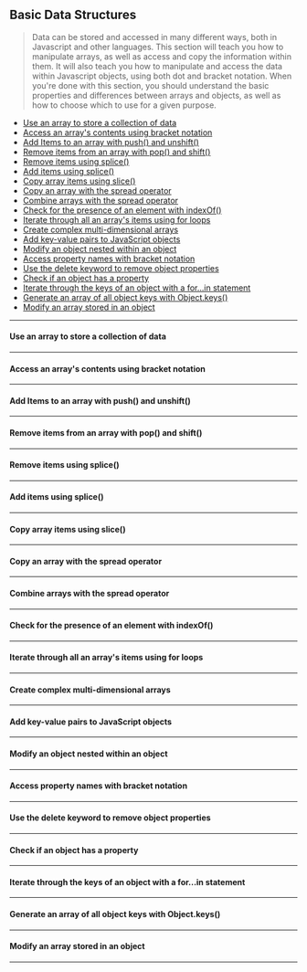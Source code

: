 ## Basic Data Structures

> Data can be stored and accessed in many different ways, both in Javascript and other languages. This section will teach you how to manipulate arrays, as well as access and copy the information within them. It will also teach you how to manipulate and access the data within Javascript objects, using both dot and bracket notation. When you're done with this section, you should understand the basic properties and differences between arrays and objects, as well as how to choose which to use for a given purpose.

- [Use an array to store a collection of data][1]
- [Access an array's contents using bracket notation][2]
- [Add Items to an array with push() and unshift()][3]
- [Remove items from an array with pop() and shift()][4]
- [Remove items using splice()][5]
- [Add items using splice()][6]
- [Copy array items using slice()][7]
- [Copy an array with the spread operator][8]
- [Combine arrays with the spread operator][9]
- [Check for the presence of an element with indexOf()][10]
- [Iterate through all an array's items using for loops][11]
- [Create complex multi-dimensional arrays][12]
- [Add key-value pairs to JavaScript objects][13]
- [Modify an object nested within an object][14]
- [Access property names with bracket notation][15]
- [Use the delete keyword to remove object properties][16]
- [Check if an object has a property][17]
- [Iterate through the keys of an object with a for...in statement][18]
- [Generate an array of all object keys with Object.keys()][19]
- [Modify an array stored in an object][20]

----

#### Use an array to store a collection of data

----

#### Access an array's contents using bracket notation

----

#### Add Items to an array with push() and unshift()

----

#### Remove items from an array with pop() and shift()

----

#### Remove items using splice()

----

#### Add items using splice()

----

#### Copy array items using slice()

----

#### Copy an array with the spread operator

----

#### Combine arrays with the spread operator

----

#### Check for the presence of an element with indexOf()

----

#### Iterate through all an array's items using for loops

----

#### Create complex multi-dimensional arrays

----

#### Add key-value pairs to JavaScript objects

----

#### Modify an object nested within an object

----

#### Access property names with bracket notation

----

#### Use the delete keyword to remove object properties

----

#### Check if an object has a property

----

#### Iterate through the keys of an object with a for...in statement

----

#### Generate an array of all object keys with Object.keys()

----

#### Modify an array stored in an object

----


[1]: #use-an-array-to-store-a-collection-of-data
[2]: #access-an-arrays-contents-using-bracket-notation
[3]: #add-items-to-an-array-with-push()-and-unshift()
[4]: #remove-items-from-an-array-with-pop()-and-shift()
[5]: #remove-items-using-splice()
[6]: #add-items-using-splice()
[7]: #copy-array-items-using-slice()
[8]: #copy-an-array-with-the-spread-operator
[9]: #combine-arrays-with-the-spread-operator
[10]: #check-for-the-presence-of-an-element-with-indexOf()
[11]: #iterate-through-all-an-arrays-items-using-for-loops
[12]: #create-complex-multi-dimensional-arrays
[13]: #add-key-value-pairs-to-javascript-objects
[14]: #modify-an-object-nested-within-an-object
[15]: #access-property-names-with-bracket-notation
[16]: #use-the-delete-keyword-to-remove-object-properties
[17]: #check-if-an-object-has-a-property
[18]: #iterate-through-the-keys-of-an-object-with-a-forin-statement
[19]: #generate-an-array-of-all-object-keys-with-object.keys()
[20]: #modify-an-array-stored-in-an-object
